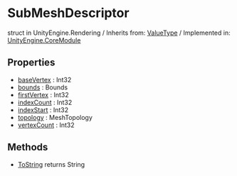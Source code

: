 # SubMeshDescriptor
struct in UnityEngine.Rendering
 / Inherits from: <a href="https://docs.unity3d.com/6000.0/Documentation/ScriptReference/ValueType.html">ValueType</a> / Implemented in: <a href="https://docs.unity3d.com/6000.0/Documentation/ScriptReference/UnityEngine.CoreModule.html">UnityEngine.CoreModule</a>

## Properties
- <a href="https://docs.unity3d.com/6000.0/Documentation/ScriptReference/SubMeshDescriptor-baseVertex.html">baseVertex</a> : Int32
- <a href="https://docs.unity3d.com/6000.0/Documentation/ScriptReference/SubMeshDescriptor-bounds.html">bounds</a> : Bounds
- <a href="https://docs.unity3d.com/6000.0/Documentation/ScriptReference/SubMeshDescriptor-firstVertex.html">firstVertex</a> : Int32
- <a href="https://docs.unity3d.com/6000.0/Documentation/ScriptReference/SubMeshDescriptor-indexCount.html">indexCount</a> : Int32
- <a href="https://docs.unity3d.com/6000.0/Documentation/ScriptReference/SubMeshDescriptor-indexStart.html">indexStart</a> : Int32
- <a href="https://docs.unity3d.com/6000.0/Documentation/ScriptReference/SubMeshDescriptor-topology.html">topology</a> : MeshTopology
- <a href="https://docs.unity3d.com/6000.0/Documentation/ScriptReference/SubMeshDescriptor-vertexCount.html">vertexCount</a> : Int32

## Methods
- <a href="https://docs.unity3d.com/6000.0/Documentation/ScriptReference/SubMeshDescriptor.ToString.html">ToString</a> returns String
